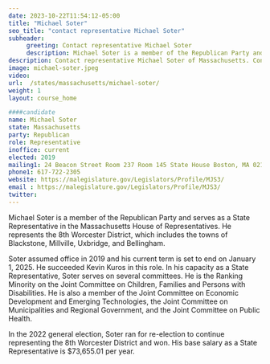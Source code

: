 ```yaml
---
date: 2023-10-22T11:54:12-05:00
title: "Michael Soter"
seo_title: "contact representative Michael Soter"
subheader:
     greeting: Contact representative Michael Soter
     description: Michael Soter is a member of the Republican Party and serves as a State Representative in the Massachusetts House of Representatives. He represents the 8th Worcester District, which includes the towns of Blackstone, Millville, Uxbridge, and Bellingham.
description: Contact representative Michael Soter of Massachusetts. Contact information for Michael Soter includes email address, phone number, and mailing address.
image: michael-soter.jpeg
video:
url:  /states/massachusetts/michael-soter/
weight: 1
layout: course_home

####candidate
name: Michael Soter
state: Massachusetts
party: Republican
role: Representative
inoffice: current
elected: 2019
mailing1: 24 Beacon Street Room 237 Room 145 State House Boston, MA 02133
phone1: 617-722-2305
website: https://malegislature.gov/Legislators/Profile/MJS3/
email : https://malegislature.gov/Legislators/Profile/MJS3/
twitter:
---
```


Michael Soter is a member of the Republican Party and serves as a State Representative in the Massachusetts House of Representatives. He represents the 8th Worcester District, which includes the towns of Blackstone, Millville, Uxbridge, and Bellingham.

Soter assumed office in 2019 and his current term is set to end on January 1, 2025. He succeeded Kevin Kuros in this role. In his capacity as a State Representative, Soter serves on several committees. He is the Ranking Minority on the Joint Committee on Children, Families and Persons with Disabilities. He is also a member of the Joint Committee on Economic Development and Emerging Technologies, the Joint Committee on Municipalities and Regional Government, and the Joint Committee on Public Health.

In the 2022 general election, Soter ran for re-election to continue representing the 8th Worcester District and won. His base salary as a State Representative is $73,655.01 per year.
